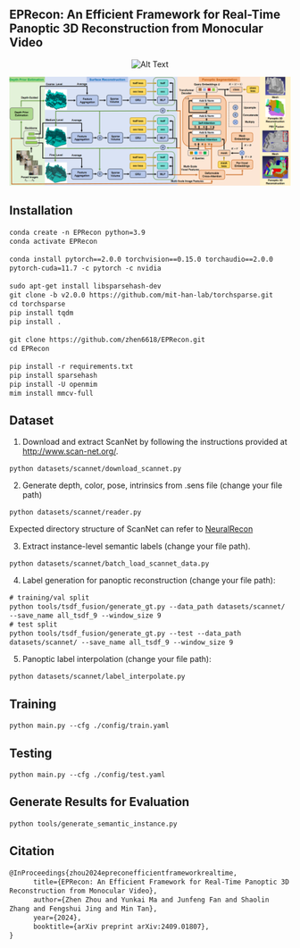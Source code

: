 ## EPRecon: An Efficient Framework for Real-Time Panoptic 3D Reconstruction from Monocular Video

<p align="center">
  <img src="https://github.com/zhen6618/EPRecon/blob/main/demo/demo.gif" alt="Alt Text">
</p>

<div align=center>
<img src="https://github.com/zhen6618/EPRecon/blob/main/demo/Overview.png" width="1000px"> 
</div>

## Installation
```
conda create -n EPRecon python=3.9
conda activate EPRecon

conda install pytorch==2.0.0 torchvision==0.15.0 torchaudio==2.0.0 pytorch-cuda=11.7 -c pytorch -c nvidia

sudo apt-get install libsparsehash-dev
git clone -b v2.0.0 https://github.com/mit-han-lab/torchsparse.git
cd torchsparse
pip install tqdm
pip install .

git clone https://github.com/zhen6618/EPRecon.git
cd EPRecon

pip install -r requirements.txt
pip install sparsehash
pip install -U openmim
mim install mmcv-full
```   

## Dataset

1. Download and extract ScanNet by following the instructions provided at http://www.scan-net.org/.
```
python datasets/scannet/download_scannet.py
```
2. Generate depth, color, pose, intrinsics from .sens file (change your file path)
```
python datasets/scannet/reader.py
```
Expected directory structure of ScanNet can refer to [NeuralRecon](https://github.com/zju3dv/NeuralRecon)

3. Extract instance-level semantic labels (change your file path).
```
python datasets/scannet/batch_load_scannet_data.py
```
4. Label generation for panoptic reconstruction (change your file path):
```
# training/val split
python tools/tsdf_fusion/generate_gt.py --data_path datasets/scannet/ --save_name all_tsdf_9 --window_size 9
# test split
python tools/tsdf_fusion/generate_gt.py --test --data_path datasets/scannet/ --save_name all_tsdf_9 --window_size 9
```
5. Panoptic label interpolation (change your file path):
```
python datasets/scannet/label_interpolate.py
```

## Training
```
python main.py --cfg ./config/train.yaml
```

## Testing
```
python main.py --cfg ./config/test.yaml
```

## Generate Results for Evaluation
```
python tools/generate_semantic_instance.py
```

## Citation
```
@InProceedings{zhou2024epreconefficientframeworkrealtime,
      title={EPRecon: An Efficient Framework for Real-Time Panoptic 3D Reconstruction from Monocular Video}, 
      author={Zhen Zhou and Yunkai Ma and Junfeng Fan and Shaolin Zhang and Fengshui Jing and Min Tan},
      year={2024},
      booktitle={arXiv preprint arXiv:2409.01807},
}
```

